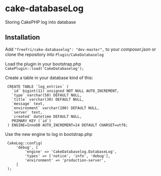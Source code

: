 cake-databaseLog
================

Storing CakePHP log into database

## Installation

 Add `"freefri/cake-databaselog": "dev-master",` to your *composer.json* or clone the repository into `Plugin/CakeDatabaselog`

 Load the plugin in your bootstrap.php `CakePlugin::load('CakeDatabaselog');`

 Create a table in your database kind of this:

     CREATE TABLE `log_entries` (
       `id` bigint(11) unsigned NOT NULL AUTO_INCREMENT,
       `type` varchar(50) DEFAULT NULL,
       `title` varchar(30) DEFAULT NULL,
       `message` text,
       `environment` varchar(100) DEFAULT NULL,
       `server` text,
       `created` datetime DEFAULT NULL,
       PRIMARY KEY (`id`)
     ) ENGINE=InnoDB AUTO_INCREMENT=14 DEFAULT CHARSET=utf8;

 Use the new engine to log in bootstrap.php

     CakeLog::config(
         'debug', [
             'engine' => 'CakeDatabaselog.DatabaseLog',
             'types' => ['notice', 'info', 'debug'],
             'environment' => 'production-server',
         ]
     );

